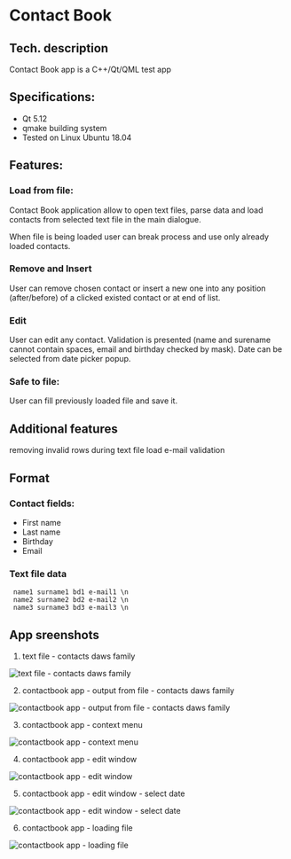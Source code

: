 # Contact Book

## Tech. description
Contact Book app is a C++/Qt/QML test app 

## Specifications:

- Qt 5.12
- qmake building system
- Tested on Linux Ubuntu 18.04

## Features:

### Load from file:
Contact Book application allow to open text files, parse data and load contacts from selected text file in the main dialogue.

When file is being loaded user can break process and use only already loaded contacts.

### Remove and Insert
User can remove chosen contact or insert a new one into any position (after/before) of a clicked existed contact or at
end of list. 

### Edit
User can edit any contact. Validation is presented (name and surename cannot contain spaces, email and birthday checked by mask). Date can be selected from date picker popup.

### Safe to file:
User can fill previously loaded file and save it. 

## Additional features
removing invalid rows during text file load
e-mail validation

## Format

### Contact fields:
- First name
- Last name
- Birthday
- Email

### Text file data
```
 name1 surname1 bd1 e-mail1 \n
 name2 surname2 bd2 e-mail2 \n
 name3 surname3 bd3 e-mail3 \n
```
## App sreenshots

1. text file - contacts daws family

![text file - contacts daws family](https://github.com/alexoveli/contactbook/blob/master/app%20screenshots/text%20file%20-%20contacts%20daws%20family.txt.png)

2. contactbook app - output from file - contacts daws family

![contactbook app - output from file - contacts daws family](https://github.com/alexoveli/contactbook/blob/master/app%20screenshots/contactbook%20app%20-%20output%20from%20file%20-%20contacts%20daws%20family.txt.png)

3. contactbook app - context menu

![contactbook app - context menu](https://github.com/alexoveli/contactbook/blob/master/app%20screenshots/contactbook%20app%20-%20context%20menu.png)

4. contactbook app - edit window

![contactbook app - edit window](https://github.com/alexoveli/contactbook/blob/master/app%20screenshots/contactbook%20app%20-%20edit%20window.png)

5. contactbook app - edit window - select date

![contactbook app - edit window - select date](https://github.com/alexoveli/contactbook/blob/master/app%20screenshots/contactbook%20app%20-%20edit%20window%20-%20select%20date.png)

6. contactbook app - loading file

![contactbook app - loading file](https://github.com/alexoveli/contactbook/blob/master/app%20screenshots/contactbook%20app%20-%20loading%20file.png)

